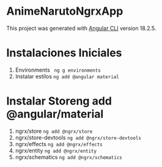 # AnimeNarutoNgrxApp

This project was generated with [Angular CLI](https://github.com/angular/angular-cli) version 18.2.5.

# Instalaciones Iniciales
1. Environments
   ``` ng g environments```
2. Instalar estilos
   ``` ng add @angular material ```

# Instalar Storeng add @angular/material
1. ngrx/store
  ``` ng add @ngrx/store ```
2. ngrx/store-devtools
  ``` ng add @ngrx/store-devtools ```
3. ngrx/effects
  ``` ng add @ngrx/effects ```
4. ngrx/entity
  ``` ng add @ngrx/entity ```
5. ngrx/schematics
  ``` ng add @ngrx/schematics ```

